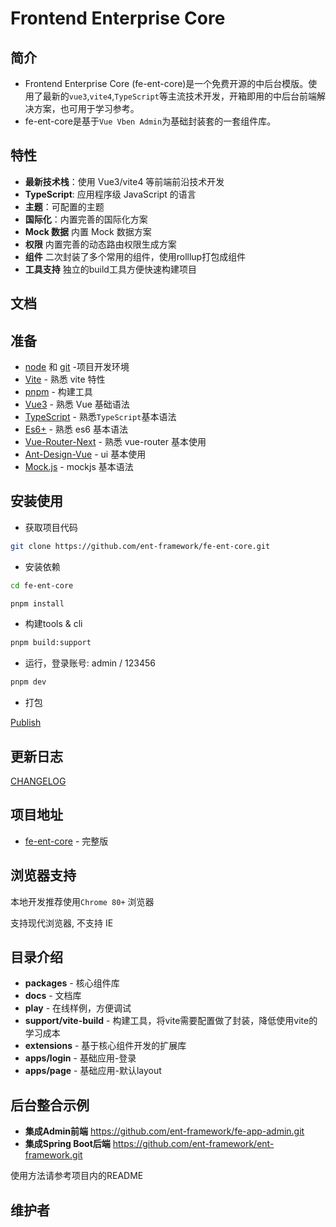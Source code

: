 <div>
<h1>Frontend Enterprise Core</h1>
</div>

## 简介

- Frontend Enterprise Core (fe-ent-core)是一个免费开源的中后台模版。使用了最新的`vue3`,`vite4`,`TypeScript`等主流技术开发，开箱即用的中后台前端解决方案，也可用于学习参考。
- fe-ent-core是基于`Vue Vben Admin`为基础封装套的一套组件库。

## 特性

- **最新技术栈**：使用 Vue3/vite4 等前端前沿技术开发
- **TypeScript**: 应用程序级 JavaScript 的语言
- **主题**：可配置的主题
- **国际化**：内置完善的国际化方案
- **Mock 数据** 内置 Mock 数据方案
- **权限** 内置完善的动态路由权限生成方案
- **组件** 二次封装了多个常用的组件，使用rolllup打包成组件
- **工具支持** 独立的build工具方便快速构建项目

## 文档

## 准备

- [node](http://nodejs.org/) 和 [git](https://git-scm.com/) -项目开发环境
- [Vite](https://vitejs.dev/) - 熟悉 vite 特性
- [pnpm](https://www.pnpm.cn/) - 构建工具
- [Vue3](https://v3.vuejs.org/) - 熟悉 Vue 基础语法
- [TypeScript](https://www.typescriptlang.org/) - 熟悉`TypeScript`基本语法
- [Es6+](http://es6.ruanyifeng.com/) - 熟悉 es6 基本语法
- [Vue-Router-Next](https://next.router.vuejs.org/) - 熟悉 vue-router 基本使用
- [Ant-Design-Vue](https://2x.antdv.com/docs/vue/introduce-cn/) - ui 基本使用
- [Mock.js](https://github.com/nuysoft/Mock) - mockjs 基本语法

## 安装使用

- 获取项目代码

```bash
git clone https://github.com/ent-framework/fe-ent-core.git
```

- 安装依赖

```bash
cd fe-ent-core

pnpm install

```
- 构建tools & cli

```bash
pnpm build:support

```

- 运行，登录账号: admin / 123456

```bash
pnpm dev
```

- 打包

[Publish](./PUBLISH.md)

## 更新日志

[CHANGELOG](./CHANGELOG.zh_CN.md)

## 项目地址

- [fe-ent-core](https://github.com/ent-framework/fe-ent-core.git) - 完整版

## 浏览器支持

本地开发推荐使用`Chrome 80+` 浏览器

支持现代浏览器, 不支持 IE

## 目录介绍

- **packages** - 核心组件库
- **docs** - 文档库
- **play** - 在线样例，方便调试
- **support/vite-build** - 构建工具，将vite需要配置做了封装，降低使用vite的学习成本
- **extensions** - 基于核心组件开发的扩展库
- **apps/login** - 基础应用-登录
- **apps/page** - 基础应用-默认layout

## 后台整合示例

- **集成Admin前端** https://github.com/ent-framework/fe-app-admin.git
- **集成Spring Boot后端** https://github.com/ent-framework/ent-framework.git

使用方法请参考项目内的README

## 维护者

